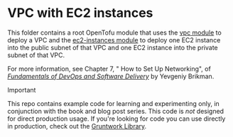 # VPC with EC2 instances

This folder contains a root OpenTofu module that uses the [vpc module](../../modules/vpc) to deploy a VPC and the 
[ec2-instances module](../../modules/ec2-instances) to deploy one EC2 instance into the public subnet of that VPC and
one EC2 instance into the private subnet of that VPC. 

For more information, see Chapter 7, " How to Set Up Networking", of
[_Fundamentals of DevOps and Software Delivery_](https://www.fundamentals-of-devops.com) by Yevgeniy Brikman.

> [!IMPORTANT]  
> This repo contains example code for learning and experimenting only, in conjunction with the book and blog post
> series. This code is _not_ designed for direct production usage. If you're looking for code you can use directly in
> production, check out the [Gruntwork Library](https://www.gruntwork.io/products/library).
